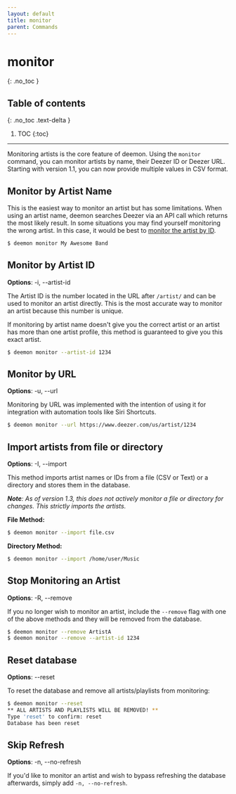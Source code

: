 ```yaml
---
layout: default
title: monitor
parent: Commands
---
```


# monitor
{: .no_toc }

## Table of contents
{: .no_toc .text-delta }

1. TOC
{:toc}

---
Monitoring artists is the core feature of deemon. Using the `monitor` command, you can monitor artists by name, their Deezer ID or Deezer URL. Starting with version 1.1, you can now provide multiple values in CSV format.

## Monitor by Artist Name
This is the easiest way to monitor an artist but has some limitations. When using an artist name, deemon searches Deezer via an API call which returns the most likely result. In some situations you may find yourself monitoring the wrong artist. In this case, it would be best to [monitor the artist by ID](#monitor-by-artist-id).
```bash
$ deemon monitor My Awesome Band
```

## Monitor by Artist ID
**Options**: -i, --artist-id

The Artist ID is the number located in the URL after `/artist/` and can be used to monitor an artist directly. This is the most accurate way to monitor an artist because this number is unique.

If monitoring by artist name doesn't give you the correct artist or an artist has more than one artist profile, this method is guaranteed to give you this exact artist.

```bash
$ deemon monitor --artist-id 1234
```

## Monitor by URL
**Options**: -u, --url

Monitoring by URL was implemented with the intention of using it for integration with automation tools like Siri Shortcuts.

```bash
$ deemon monitor --url https://www.deezer.com/us/artist/1234
```

## Import artists from file or directory
**Options**: -I, --import

This method imports artist names or IDs from a file (CSV or Text) or a directory and stores them in the database.

_**Note**: As of version 1.3, this does not actively monitor a file or directory for changes. This strictly imports the artists._

**File Method:**
```bash
$ deemon monitor --import file.csv
```

**Directory Method:**
```bash
$ deemon monitor --import /home/user/Music
```
## Stop Monitoring an Artist
**Options**: -R, --remove

If you no longer wish to monitor an artist, include the `--remove` flag with one of the above methods and they will be removed from the database.

```bash
$ deemon monitor --remove ArtistA
$ deemon monitor --remove --artist-id 1234
```

## Reset database
**Options**: --reset

To reset the database and remove all artists/playlists from monitoring:
```bash
$ deemon monitor --reset
** ALL ARTISTS AND PLAYLISTS WILL BE REMOVED! **
Type 'reset' to confirm: reset
Database has been reset

```

## Skip Refresh
**Options**: -n, --no-refresh

If you'd like to monitor an artist and wish to bypass refreshing the database afterwards, simply add `-n, --no-refresh`.
